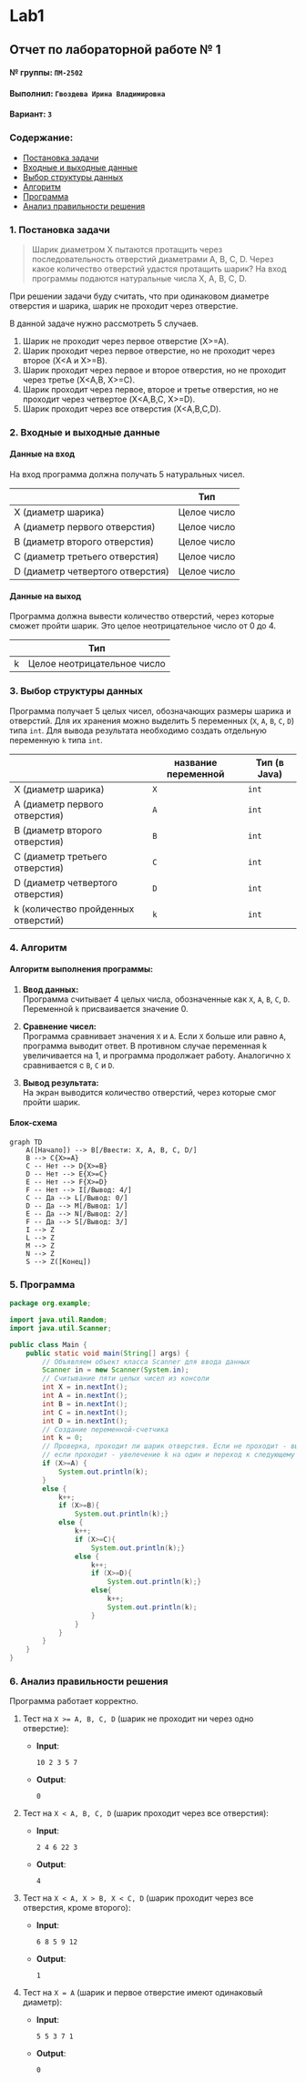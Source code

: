 # Lab1
## Отчет по лабораторной работе № 1

#### № группы: `ПМ-2502`

#### Выполнил: `Гвоздева Ирина Владимировна`

#### Вариант: `3`

### Cодержание:

- [Постановка задачи](#1-постановка-задачи)
- [Входные и выходные данные](#2-входные-и-выходные-данные)
- [Выбор структуры данных](#3-выбор-структуры-данных)
- [Алгоритм](#4-алгоритм)
- [Программа](#5-программа)
- [Анализ правильности решения](#6-анализ-правильности-решения)

### 1. Постановка задачи

> Шарик диаметром X пытаются протащить через последовательность отверстий диаметрами  A, B, C, D. Через какое количество отверстий удастся протащить шарик? На вход программы подаются натуральные числа X, A, B, C, D.

При решении задачи буду считать, что при одинаковом диаметре отверстия и шарика, шарик не проходит через отверстие.

В данной задаче нужно рассмотреть 5 случаев.

1. Шарик не проходит через первое отверстие (X>=A).
2. Шарик проходит через первое отверстие, но не проходит через второе (X<A и X>=B).
3. Шарик проходит через первое и второе отверстия, но не проходит через третье (X<A,B, X>=С).
4. Шарик проходит через первое, второе и третье отверстия, но не проходит через четвертое (X<A,B,C, X>=D).
5. Шарик проходит через все отверстия (X<A,B,C,D).

### 2. Входные и выходные данные

#### Данные на вход

На вход программа должна получать 5 натуральных чисел.

|                                  | Тип         | 
|----------------------------------|-------------|
| X (диаметр шарика)               | Целое число |           
| A (диаметр первого отверстия)    | Целое число | 
| B (диаметр второго отверстия)    | Целое число | 
| C (диаметр третьего отверстия)   | Целое число | 
| D (диаметр четвертого отверстия) | Целое число | 
#### Данные на выход

Программа должна вывести количество отверстий, через которые сможет пройти шарик. Это целое неотрицательное число от 0 до 4. 

|         | Тип                         |
|---------|-----------------------------|
| k       | Целое неотрицательное число |

### 3. Выбор структуры данных

Программа получает 5 целых чисел, обозначающих размеры шарика и отверстий. Для их хранения
можно выделить 5 переменных (`X`, `A`, `B`, `C`, `D`) типа `int`. Для вывода результата необходимо создать отдельную переменную `k` типа `int`.

|                                     | название переменной | Тип (в Java) | 
|-------------------------------------|---------------------|--------------|
| X (диаметр шарика)                  | `X`                 | `int`        |
| A (диаметр первого отверстия)       | `A`                 | `int`        | 
| B (диаметр второго отверстия)       | `B`                 | `int`        |   
| C (диаметр третьего отверстия)      | `C`                 | `int`        | 
| D (диаметр четвертого отверстия)    | `D`                 | `int`        | 
| k (количество пройденных отверстий) | `k`                 | `int`        | 



### 4. Алгоритм

#### Алгоритм выполнения программы:

1. **Ввод данных:**  
   Программа считывает 4 целых числа, обозначенные как `X`, `A`, `B`, `C`, `D`.
   Переменной `k` присваивается значение 0.

3. **Сравнение чисел:**  
   Программа сравнивает значения `X` и `A`. Если `X` больше или равно `A`, программа выводит ответ. В противном случае переменная k увеличивается на 1, и программа продолжает работу.
   Аналогично `X` сравнивается с `B`, `C` и `D`. 
   

5. **Вывод результата:**  
   На экран выводится количество отверстий, через которые смог пройти шарик.

#### Блок-схема

```mermaid
graph TD
    A([Начало]) --> B[/Ввести: X, A, B, C, D/]
    B --> C{X>=A}
    C -- Нет --> D{X>=B}
    D -- Нет --> E{X>=C}
    E -- Нет --> F{X>=D}
    F -- Нет --> I[/Вывод: 4/]
    C -- Да --> L[/Вывод: 0/]
    D -- Да --> M[/Вывод: 1/]
    E -- Да --> N[/Вывод: 2/]
    F -- Да --> S[/Вывод: 3/]
    I --> Z
    L --> Z
    M --> Z
    N --> Z
    S --> Z([Конец])

```

### 5. Программа

```java
package org.example;

import java.util.Random;
import java.util.Scanner;

public class Main {
    public static void main(String[] args) {
        // Объявляем объект класса Scanner для ввода данных
        Scanner in = new Scanner(System.in);
        // Считывание пяти целых чисел из консоли
        int X = in.nextInt();
        int A = in.nextInt();
        int B = in.nextInt();
        int C = in.nextInt();
        int D = in.nextInt();
        // Создание переменной-счетчика
        int k = 0;
        // Проверка, проходит ли шарик отверстия. Если не проходит - вывод ответа,
        // если проходит - увелечение k на один и переход к следующему отверстию.
        if (X>=A) {
            System.out.println(k);
        }
        else {
            k++;
            if (X>=B){
                System.out.println(k);}
            else {
                k++;
                if (X>=C){
                    System.out.println(k);}
                else {
                    k++;
                    if (X>=D){
                        System.out.println(k);}
                    else{
                        k++;
                        System.out.println(k);
                    }
                }
            }
        }
    }
}
```

### 6. Анализ правильности решения

Программа работает корректно.

1. Тест на `X >= A, B, C, D` (шарик не проходит ни через одно отверстие):

    - **Input**:
        ```
        10 2 3 5 7 
        ```

    - **Output**:
        ```
        0
        ```

2. Тест на `X < A, B, C, D` (шарик проходит через все отверстия):

    - **Input**:
        ```
        2 4 6 22 3
        ```

    - **Output**:
        ```
        4
        ```

3. Тест на `X < A, X > B, X < C, D` (шарик проходит через все отверстия, кроме второго):

    - **Input**:
        ```
        6 8 5 9 12
        ```

    - **Output**:
        ```
        1
        ```

4. Тест на `X = A` (шарик и первое отверстие имеют одинаковый диаметр):

    - **Input**:
        ```
        5 5 3 7 1
        ```

    - **Output**:
        ```
        0
        ```

